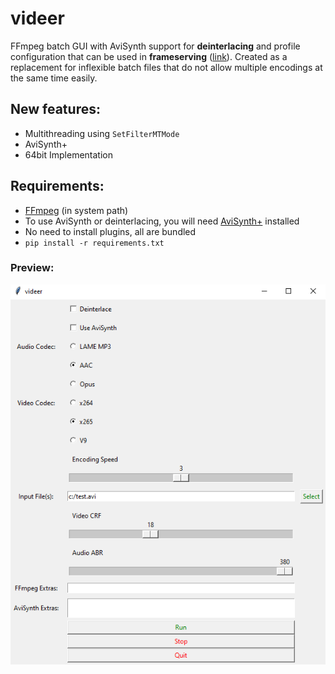 # videer
FFmpeg batch GUI with AviSynth support for **deinterlacing** and profile configuration that can be used in **frameserving** ([link](https://github.com/satishsampath/frame-server)). Created as a replacement for inflexible batch files that do not allow multiple encodings at the same time easily.

## New features:
- Multithreading using `SetFilterMTMode`
- AviSynth+
- 64bit Implementation

## Requirements:
- [FFmpeg](https://ffmpeg.org/) (in system path)
- To use AviSynth or deinterlacing, you will need [AviSynth+](https://avs-plus.net/) installed
- No need to install plugins, all are bundled
- `pip install -r requirements.txt`

### Preview:    
![thumb](thumb.png)
